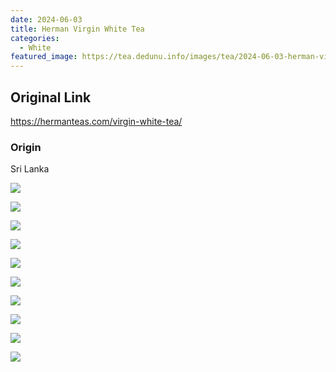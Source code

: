 ```yaml
---
date: 2024-06-03
title: Herman Virgin White Tea
categories:
  - White
featured_image: https://tea.dedunu.info/images/tea/2024-06-03-herman-virgin-white-tea-1.jpeg
---
```


## Original Link

<https://hermanteas.com/virgin-white-tea/>

### Origin

Sri Lanka

![](https://tea.dedunu.info/images/tea/2024-06-03-herman-virgin-white-tea-2.jpeg)

![](https://tea.dedunu.info/images/tea/2024-06-03-herman-virgin-white-tea-3.jpeg)

![](https://tea.dedunu.info/images/tea/2024-06-03-herman-virgin-white-tea-4.jpeg)

![](https://tea.dedunu.info/images/tea/2024-06-03-herman-virgin-white-tea-5.jpeg)

![](https://tea.dedunu.info/images/tea/2024-06-03-herman-virgin-white-tea-6.jpeg)

![](https://tea.dedunu.info/images/tea/2024-06-03-herman-virgin-white-tea-7.jpeg)

![](https://tea.dedunu.info/images/tea/2024-06-03-herman-virgin-white-tea-8.jpeg)

![](https://tea.dedunu.info/images/tea/2024-06-03-herman-virgin-white-tea-9.jpeg)

![](https://tea.dedunu.info/images/tea/2024-06-03-herman-virgin-white-tea-10.jpeg)

![](https://tea.dedunu.info/images/tea/2024-06-03-herman-virgin-white-tea-11.jpeg)
